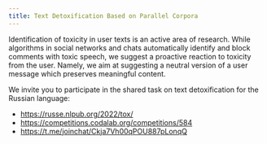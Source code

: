 ```yaml
---
title: Text Detoxification Based on Parallel Corpora
---
```


Identification of toxicity in user texts is an active area of research. While algorithms in social networks and chats automatically identify and block comments with toxic speech, we suggest a proactive reaction to toxicity from the user. Namely, we aim at suggesting a neutral version of a user message which preserves meaningful content.
 
We invite you to participate in the shared task on text detoxification for the Russian language:

* <https://russe.nlpub.org/2022/tox/>
* <https://competitions.codalab.org/competitions/584>
* <https://t.me/joinchat/Ckja7Vh00qPOU887pLonqQ>
